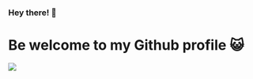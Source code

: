 ### Hey there! 👋
# Be welcome to my Github profile :smiley_cat:
<img src="https://cdn.jsdelivr.net/gh/devicons/devicon/icons/github/github-original.svg" />
          

<!--
**FernandaIshida/FernandaIshida** is a ✨ _special_ ✨ repository because its `README.md` (this file) appears on your GitHub profile.

Here are some ideas to get you started:

- 🔭 I’m currently working on ...
- 🌱 I’m currently learning ...
- 👯 I’m looking to collaborate on ...
- 🤔 I’m looking for help with ...
- 💬 Ask me about ...
- 📫 How to reach me: ...
- 😄 Pronouns: ...
- ⚡ Fun fact: ...
-->

